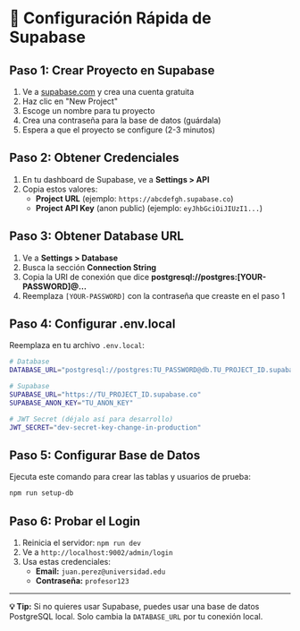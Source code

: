 # 🔧 Configuración Rápida de Supabase

## Paso 1: Crear Proyecto en Supabase

1. Ve a [supabase.com](https://supabase.com) y crea una cuenta gratuita
2. Haz clic en "New Project"
3. Escoge un nombre para tu proyecto
4. Crea una contraseña para la base de datos (guárdala)
5. Espera a que el proyecto se configure (2-3 minutos)

## Paso 2: Obtener Credenciales

1. En tu dashboard de Supabase, ve a **Settings > API**
2. Copia estos valores:
   - **Project URL** (ejemplo: `https://abcdefgh.supabase.co`)
   - **Project API Key** (anon public) (ejemplo: `eyJhbGciOiJIUzI1...`)

## Paso 3: Obtener Database URL

1. Ve a **Settings > Database**
2. Busca la sección **Connection String**
3. Copia la URI de conexión que dice **postgresql://postgres:[YOUR-PASSWORD]@...**
4. Reemplaza `[YOUR-PASSWORD]` con la contraseña que creaste en el paso 1

## Paso 4: Configurar .env.local

Reemplaza en tu archivo `.env.local`:

```bash
# Database
DATABASE_URL="postgresql://postgres:TU_PASSWORD@db.TU_PROJECT_ID.supabase.co:5432/postgres"

# Supabase
SUPABASE_URL="https://TU_PROJECT_ID.supabase.co"
SUPABASE_ANON_KEY="TU_ANON_KEY"

# JWT Secret (déjalo así para desarrollo)
JWT_SECRET="dev-secret-key-change-in-production"
```

## Paso 5: Configurar Base de Datos

Ejecuta este comando para crear las tablas y usuarios de prueba:

```bash
npm run setup-db
```

## Paso 6: Probar el Login

1. Reinicia el servidor: `npm run dev`
2. Ve a `http://localhost:9002/admin/login`
3. Usa estas credenciales:
   - **Email:** `juan.perez@universidad.edu`
   - **Contraseña:** `profesor123`

---

**💡 Tip:** Si no quieres usar Supabase, puedes usar una base de datos PostgreSQL local. Solo cambia la `DATABASE_URL` por tu conexión local.
